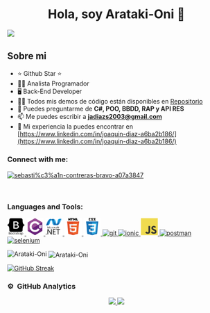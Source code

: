 <div align="center">
<h1 align="center">Hola, soy <b>Arataki-Oni</b> 👋</h1>
</div>
<img src="https://media.licdn.com/dms/image/D4D16AQF9OgiPVAeOSA/profile-displaybackgroundimage-shrink_350_1400/0/1686884981502?e=1709164800&v=beta&t=3hQXxoJJ_-tGiOTDmZfwfYD9uqtm4Ew0xCHgtpKnl08">

## Sobre mi

- ⭐ Github Star ⭐
- 🧑‍🎓 Analista Programador
- 🖥️ Back-End Developer
- 👨‍💻 Todos mis demos de código están disponibles en <a href="https://github.com/Arataki-Oni">Repositorio</a>
- 💬 Puedes preguntarme de **C#, POO, BBDD, RAP y API RES**
- 📫 Me puedes escribir a **jadiazs2003@gmail.com**
- 📄 Mi experiencia la puedes encontrar en [https://www.linkedin.com/in/joaquin-diaz-a6ba2b186/](https://www.linkedin.com/in/joaquin-diaz-a6ba2b186/)

<h3 align="left">Connect with me:</h3>
<p align="left">
<a href="https://www.linkedin.com/in/joaquin-diaz-a6ba2b186/" target="blank"><img align="center" src="https://raw.githubusercontent.com/rahuldkjain/github-profile-readme-generator/master/src/images/icons/Social/linked-in-alt.svg" alt="sebasti%c3%a1n-contreras-bravo-a07a3847" height="30" width="40" /></a>
</p>

<br>

<h3 align="left">Languages and Tools:</h3>
<p align="left">
  <a href="https://getbootstrap.com" target="_blank" rel="noreferrer"> <img src="https://raw.githubusercontent.com/devicons/devicon/master/icons/bootstrap/bootstrap-plain-wordmark.svg" alt="bootstrap" width="40" height="40"/> </a>
  <a href="https://www.w3schools.com/cs/" target="_blank" rel="noreferrer"> <img src="https://raw.githubusercontent.com/devicons/devicon/master/icons/csharp/csharp-original.svg" alt="csharp" width="40" height="40"/> </a> 
<a href="https://dotnet.microsoft.com/" target="_blank" rel="noreferrer"> <img src="https://raw.githubusercontent.com/devicons/devicon/master/icons/dot-net/dot-net-original-wordmark.svg" alt="dotnet" width="40" height="40"/> </a> 
  <a href="https://www.w3.org/html/" target="_blank" rel="noreferrer"> <img src="https://raw.githubusercontent.com/devicons/devicon/master/icons/html5/html5-original-wordmark.svg" alt="html5" width="40" height="40"/> </a>
  <a href="https://www.w3schools.com/css/" target="_blank" rel="noreferrer"> <img src="https://raw.githubusercontent.com/devicons/devicon/master/icons/css3/css3-original-wordmark.svg" alt="css3" width="40" height="40"/> </a> 
  <a href="https://git-scm.com/" target="_blank" rel="noreferrer"> <img src="https://www.vectorlogo.zone/logos/git-scm/git-scm-icon.svg" alt="git" width="40" height="40"/> </a> 
  <a href="https://ionicframework.com" target="_blank" rel="noreferrer"> <img src="https://upload.wikimedia.org/wikipedia/commons/d/d1/Ionic_Logo.svg" alt="ionic" width="40" height="40"/> </a>  
  <a href="https://developer.mozilla.org/en-US/docs/Web/JavaScript" target="_blank" rel="noreferrer"> <img src="https://raw.githubusercontent.com/devicons/devicon/master/icons/javascript/javascript-original.svg" alt="javascript" width="40" height="40"/> </a>  
  <a href="https://postman.com" target="_blank" rel="noreferrer"> <img src="https://www.vectorlogo.zone/logos/getpostman/getpostman-icon.svg" alt="postman" width="40" height="40"/> </a> 
  <a href="https://www.selenium.dev" target="_blank" rel="noreferrer"> <img src="https://raw.githubusercontent.com/detain/svg-logos/780f25886640cef088af994181646db2f6b1a3f8/svg/selenium-logo.svg" alt="selenium" width="40" height="40"/> </a> 

<p>
  <img align="left" src="https://github-readme-stats.vercel.app/api/top-langs?username=Arataki-Oni&show_icons=true&locale=en&layout=compact" alt="Arataki-Oni" />
</p>

<p>&nbsp;<img align="center" src="https://github-readme-stats.vercel.app/api?username=Arataki-Oni&show_icons=true&locale=en" alt="Arataki-Oni" /></p>

<a href="https://git.io/streak-stats"><img src="https://github-readme-streak-stats.herokuapp.com?user=" alt="GitHub Streak" /></a>

### ⚙️ &nbsp;GitHub Analytics

<p align="center">
  <a href="https://github.com/Arataki-Oni">
    <img height="180em" src="https://github-readme-stats-eight-theta.vercel.app/api?username=Arataki-Oni&show_icons=true&theme=algolia&include_all_commits=true&count_private=true"/>
    <img height="180em" src="https://github-readme-stats-eight-theta.vercel.app/api/top-langs/?username=Arataki-Oni&layout=compact&langs_count=8&theme=algolia"/>
  </a>
</p>
